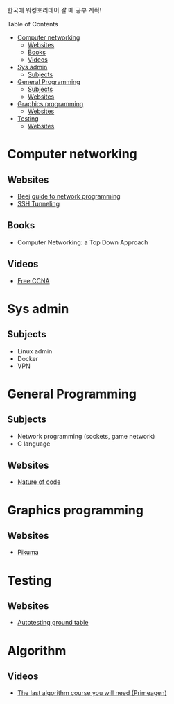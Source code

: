 한국에 워킹호리데이 갈 때 공부 계획!

<!-- START doctoc generated TOC please keep comment here to allow auto update -->
<!-- DON'T EDIT THIS SECTION, INSTEAD RE-RUN doctoc TO UPDATE -->
Table of Contents

- [Computer networking](#computer-networking)
  - [Websites](#websites)
  - [Books](#books)
  - [Videos](#videos)
- [Sys admin](#sys-admin)
  - [Subjects](#subjects)
- [General Programming](#general-programming)
  - [Subjects](#subjects-1)
  - [Websites](#websites-1)
- [Graphics programming](#graphics-programming)
  - [Websites](#websites-2)
- [Testing](#testing)
  - [Websites](#websites-3)

<!-- END doctoc generated TOC please keep comment here to allow auto update -->


# Computer networking

## Websites
* [Beej guide to network programming](https://beej.us/guide/bgnet/)
* [SSH Tunneling](https://iximiuz.com/en/posts/ssh-tunnels/)

## Books
* Computer Networking: a Top Down Approach 

## Videos
* [Free CCNA](https://www.youtube.com/playlist?list=PLxbwE86jKRgMpuZuLBivzlM8s2Dk5lXBQ)

# Sys admin

## Subjects
* Linux admin
* Docker
* VPN

# General Programming

## Subjects
* Network programming (sockets, game network)
* C language

## Websites
* [Nature of code](https://natureofcode.com/)

# Graphics programming

## Websites
* [Pikuma](https://pikuma.com/)

# Testing

## Websites

* [Autotesting ground table](https://autotestingroundtable.com/)

# Algorithm

## Videos

* [The last algorithm course you will need (Primeagen)](https://www.youtube.com/watch?v=Lwr3-doAgaI)
